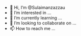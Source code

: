 - 👋 Hi, I’m @Sulaimanzazzau
- 👀 I’m interested in ...
- 🌱 I’m currently learning ...
- 💞️ I’m looking to collaborate on ...
- 📫 How to reach me ...

<!---
Sulaimanzazzau/Sulaimanzazzau is a ✨ special ✨ repository because its `README.md` (this file) appears on your GitHub profile.
You can click the Preview link to take a look at your changes.
--->
